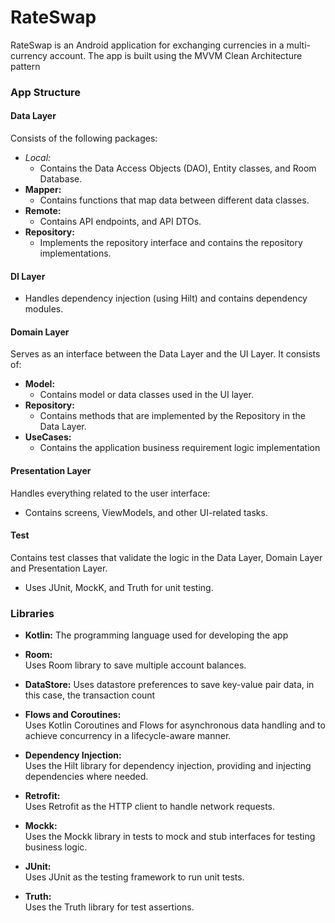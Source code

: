 # RateSwap

RateSwap is an Android application for exchanging currencies in a multi-currency account. The app is built using the MVVM Clean Architecture pattern

### App Structure

#### Data Layer
Consists of the following packages:
- *Local:*
   - Contains the Data Access Objects (DAO), Entity classes, and Room Database.
- ****Mapper:****
  - Contains functions that map data between different data classes.
- **Remote:**  
  - Contains API endpoints, and  API DTOs.
- **Repository:**  
  - Implements the repository interface and contains the repository implementations.
    
#### DI Layer
  - Handles dependency injection (using Hilt) and contains dependency modules.

#### Domain Layer
Serves as an interface between the Data Layer and the UI Layer. It consists of:
- **Model:**  
  - Contains model or data classes used in the UI layer.
- **Repository:**  
   - Contains methods that are implemented by the Repository in the Data Layer.
- **UseCases:**
    - Contains the application business requirement logic implementation

#### Presentation Layer
Handles everything related to the user interface:
- Contains screens, ViewModels, and other UI-related tasks.
  

#### Test
Contains test classes that validate the logic in the Data Layer, Domain Layer and Presentation Layer.
- Uses JUnit, MockK, and Truth for unit testing.

### Libraries

- **Kotlin:**
  The programming language used for developing the app

- **Room:**  
  Uses Room library to save multiple account balances.

- **DataStore:**
  Uses datastore preferences to save key-value pair data, in this case, the transaction count

- **Flows and Coroutines:**  
  Uses Kotlin Coroutines and Flows for asynchronous data handling and to achieve concurrency in a lifecycle-aware manner.

- **Dependency Injection:**  
  Uses the Hilt library for dependency injection, providing and injecting dependencies where needed.

- **Retrofit:**  
  Uses Retrofit as the HTTP client to handle network requests.

- **Mockk:**  
  Uses the Mockk library in tests to mock and stub interfaces for testing business logic.

- **JUnit:**  
  Uses JUnit as the testing framework to run unit tests.

- **Truth:**  
  Uses the Truth library for test assertions.
